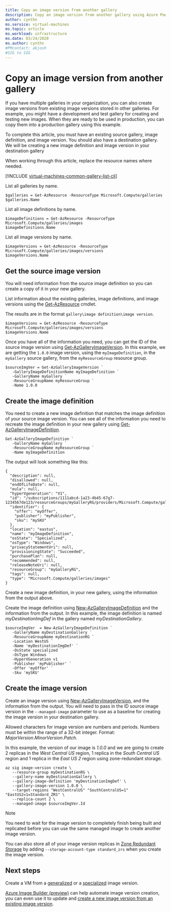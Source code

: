 ```yaml
---
title: Copy an image version from another gallery
description: Copy an image version from another gallery using Azure PowerShell.
author: cynthn
ms.service: virtual-machines
ms.topic: article
ms.workload: infrastructure
ms.date: 03/24/2020
ms.author: cynthn
#PMcontact: akjosh
#SIG to SIG
---
```


# Copy an image version from another gallery

If you have multiple galleries in your organization, you can also create image versions from existing image versions stored in other galleries. For example, you might have a development and test gallery for creating and testing new images. When they are ready to be used in production, you can copy them into a production gallery using this example.


To complete this article, you must have an existing source gallery, image definition, and image version. You should also have a destination gallery. We will be creating a new image definition and image version in your destination gallery


When working through this article, replace the resource names where needed.

[!INCLUDE [virtual-machines-common-gallery-list-cli](../../includes/virtual-machines-common-gallery-list-cli.md)]

List all galleries by name.

```azurepowershell-interactive
$galleries = Get-AzResource -ResourceType Microsoft.Compute/galleries
$galleries.Name
```

List all image definitions by name.

```azurepowershell-interactive
$imageDefinitions = Get-AzResource -ResourceType Microsoft.Compute/galleries/images
$imageDefinitions.Name
```

List all image versions by name.

```azurepowershell-interactive
$imageVersions = Get-AzResource -ResourceType Microsoft.Compute/galleries/images/versions
$imageVersions.Name
```



## Get the source image version

You will need information from the source image definition so you can create a copy of it in your new gallery.

List information about the existing galleries, image definitions, and image versions using the [Get-AzResource](/powershell/module/az.resources/get-azresource) cmdlet.

The results are in the format `gallery\image definition\image version`.

```azurepowershell-interactive
$imageVersions = Get-AzResource -ResourceType Microsoft.Compute/galleries/images/versions
$imageVersions.Name
```

Once you have all of the information you need, you can get the ID of the source image version using [Get-AzGalleryImageVersion](/powershell/module/az.compute/get-azgalleryimageversion). In this example, we are getting the `1.0.0` image version, using the `myImageDefinition`, in the `myGallery` source gallery, from the `myResourceGroup` resource group.

```azurepowershell-interactive
$sourceImgVer = Get-AzGalleryImageVersion `
   -GalleryImageDefinitionName myImageDefinition `
   -GalleryName myGallery `
   -ResourceGroupName myResourceGroup `
   -Name 1.0.0
```


## Create the image definition 

You need to create a new image definition that matches the image definition of your source image version. You can see all of the information you need to recreate the image definition in your new gallery using [Get-AzGalleryImageDefinition](/powershell/module/az.compute/get-azgalleryimagedefinition).

```azurepowershell-interactive
Get-AzGalleryImageDefinition `
   -GalleryName myGallery `
   -ResourceGroupName myResourceGroup `
   -Name myImageDefinition
```


The output will look something like this:

```output
{
  "description": null,
  "disallowed": null,
  "endOfLifeDate": null,
  "eula": null,
  "hyperVgeneration": "V1",
  "id": "/subscriptions/1111abcd-1a23-4b45-67g7-1234567de123/resourceGroups/myGalleryRG/providers/Microsoft.Compute/galleries/myGallery/images/myImageDefinition",
  "identifier": {
    "offer": "myOffer",
    "publisher": "myPublisher",
    "sku": "mySKU"
  },
  "location": "eastus",
  "name": "myImageDefinition",
  "osState": "Specialized",
  "osType": "Windows",
  "privacyStatementUri": null,
  "provisioningState": "Succeeded",
  "purchasePlan": null,
  "recommended": null,
  "releaseNoteUri": null,
  "resourceGroup": "myGalleryRG",
  "tags": null,
  "type": "Microsoft.Compute/galleries/images"
}
```

Create a new image definition, in your new gallery, using the information from the output above.


Create the image definition using [New-AzGalleryImageDefinition](https://docs.microsoft.com/powershell/module/az.compute/new-azgalleryimageversion) and the information from the output. In this example, the image definition is named *myDestinationImgDef* in the gallery named *myDestinationGallery*.


```azurepowershell-interactive
$sourceImgVer  = New-AzGalleryImageDefinition `
   -GalleryName myDestinationGallery `
   -ResourceGroupName myDestinationRG `
   -Location WestUS `
   -Name 'myDestinationImgDef' `
   -OsState specialized `
   -OsType Windows `
   -HyperVGeneration v1
   -Publisher 'myPublisher' `
   -Offer 'myOffer' `
   -Sku 'mySKU'
```


## Create the image version

Create an image version using [New-AzGalleryImageVersion](https://docs.microsoft.com/powershell/module/az.compute/new-azgalleryimageversion), and the information from the output. You will need to pass in the ID source image version in the `--managed-image` parameter to use as a baseline for creating the image version in your destination gallery. 

Allowed characters for image version are numbers and periods. Numbers must be within the range of a 32-bit integer. Format: *MajorVersion*.*MinorVersion*.*Patch*.

In this example, the version of our image is *1.0.0* and we are going to create 2 replicas in the *West Central US* region, 1 replica in the *South Central US* region and 1 replica in the *East US 2* region using zone-redundant storage. 


```azurecli-interactive 
az sig image-version create \
   --resource-group myDestinationRG \
   --gallery-name myDestinationGallery \
   --gallery-image-definition 'myDestinationImgDef' \
   --gallery-image-version 1.0.0 \
   --target-regions "WestCentralUS" "SouthCentralUS=1" "EastUS2=1=Standard_ZRS" \
   --replica-count 2 \
   --managed-image $sourceImgVer.Id
```

> [!NOTE]
> You need to wait for the image version to completely finish being built and replicated before you can use the same managed image to create another image version.
>
> You can also store all of your image version replicas in [Zone Redundant Storage](https://docs.microsoft.com/azure/storage/common/storage-redundancy-zrs) by adding `--storage-account-type standard_zrs` when you create the image version.
>

## Next steps

Create a VM from a [generalized](vm-generalized-image-version-powershell.md) or a [specialized](vm-specialized-image-version-powershell.md) image version.

[Azure Image Builder (preview)](./linux/image-builder-overview.md) can help automate image version creation, you can even use it to update and [create a new image version from an existing image version](./linux/image-builder-gallery-update-image-version.md). 
